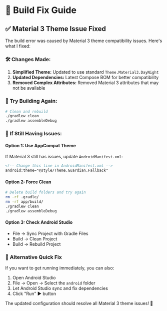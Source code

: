 # 🔧 Build Fix Guide

## ✅ Material 3 Theme Issue Fixed

The build error was caused by Material 3 theme compatibility issues. Here's what I fixed:

### 🛠️ **Changes Made:**

1. **Simplified Theme:** Updated to use standard `Theme.Material3.DayNight`
2. **Updated Dependencies:** Latest Compose BOM for better compatibility
3. **Removed Complex Attributes:** Removed Material 3 attributes that may not be available

### 🚀 **Try Building Again:**

```bash
# Clean and rebuild
./gradlew clean
./gradlew assembleDebug
```

### 🔧 **If Still Having Issues:**

#### Option 1: Use AppCompat Theme

If Material 3 still has issues, update `AndroidManifest.xml`:

```xml
<!-- Change this line in AndroidManifest.xml -->
android:theme="@style/Theme.Guardian.Fallback"
```

#### Option 2: Force Clean

```bash
# Delete build folders and try again
rm -rf .gradle/
rm -rf app/build/
./gradlew clean
./gradlew assembleDebug
```

#### Option 3: Check Android Studio

- File → Sync Project with Gradle Files
- Build → Clean Project
- Build → Rebuild Project

### 📱 **Alternative Quick Fix**

If you want to get running immediately, you can also:

1. Open Android Studio
2. File → Open → Select the `android` folder
3. Let Android Studio sync and fix dependencies
4. Click "Run" ▶️ button

The updated configuration should resolve all Material 3 theme issues! 🎯
